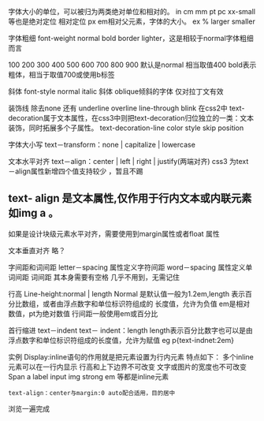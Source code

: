 
字体大小的单位，可以被归为两类绝对单位和相对的。 in cm mm pt pc
xx-small等也是绝对定位
相对定位
px
em相对父元素，字体的大小。
ex %
larger smaller

字体粗细
font-weight
normal   bold
border lighter，这是相较于normal字体粗细而言

100 200 300 400 500 600 700 800 900
默认是normal 相当取值400
bold表示粗体，相当于取值700或使用b标签

斜体
font-style
normal
italic 斜体
oblique倾斜的字体 仅对拉丁文有效

装饰线
除去none 还有 underline  overline line-through
blink
在css2中 text-decoration属于文本属性，在css3中则把text-decoration归位独立的一类：文本装饰，同时拓展多个子属性。
text-decoration-line  color   style  skip   position

 字体大小写
text－transform：none | capitalize | lowercase

文本水平对齐
text－align：center | left | right | justify(两端对齐)
css3 为text －align属性新增四个值支持较少 ，暂且不踢

## text- align 是文本属性,仅作用于行内文本或内联元素如img a 。
如果是设计块级元素水平对齐，需要使用到margin属性或者float 属性

文本垂直对齐
略？

字间距和词间距
letter－spacing 属性定义字符间距
word－spacing 属性定义单词间距
词间距 其本身需要有空格
几乎不用到，无需记住

行高
Line-height:normal | length
Normal 是默认值一般为1.2em,length 表示百分比数组，或者由浮点数字和单位标识符组成的
长度值，允许为负值
em是相对数值，pt为绝对数值
行间距一般使用em或百分比

首行缩进 
text－indent 
text－ indent：length    length表示百分比数字也可以是由浮点数字和单位标识符组成的长度值，允许为赋值
eg  p{text-indnet:2em}

实例
	Display:inline语句的作用就是把元素设置为行内元素
	特点如下：
		多个inline元素可以在一行内显示
		行高和上下边界不可改变
		文字或图片的宽度也不可改变
	Span a label input img strong em 等都是inline元素
	
	text-align：center与margin:0 auto配合适用，目的居中

浏览一遍完成
